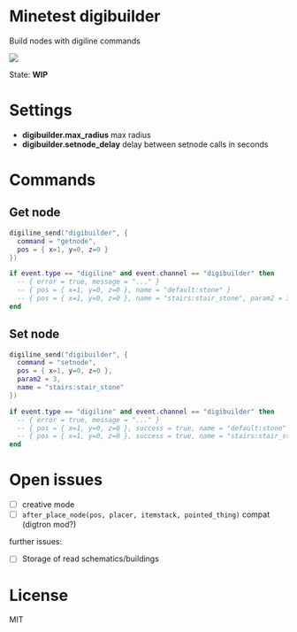 Minetest digibuilder
======

Build nodes with digiline commands

![](https://github.com/BuckarooBanzay/digibuilder/workflows/luacheck/badge.svg)

State: **WIP**

# Settings

* **digibuilder.max_radius** max radius
* **digibuilder.setnode_delay** delay between setnode calls in seconds

# Commands

## Get node

```lua
digiline_send("digibuilder", {
  command = "getnode",
  pos = { x=1, y=0, z=0 }
})

if event.type == "digiline" and event.channel == "digibuilder" then
  -- { error = true, message = "..." }
  -- { pos = { x=1, y=0, z=0 }, name = "default:stone" }
  -- { pos = { x=1, y=0, z=0 }, name = "stairs:stair_stone", param2 = 3 }
end
```

## Set node

```lua
digiline_send("digibuilder", {
  command = "setnode",
  pos = { x=1, y=0, z=0 },
  param2 = 3,
  name = "stairs:stair_stone"
})

if event.type == "digiline" and event.channel == "digibuilder" then
  -- { error = true, message = "..." }
  -- { pos = { x=1, y=0, z=0 }, success = true, name = "default:stone" }
  -- { pos = { x=1, y=0, z=0 }, success = true, name = "stairs:stair_stone", param2 = 3 }
end
```

# Open issues

* [ ] creative mode
* [ ] `after_place_node(pos, placer, itemstack, pointed_thing)` compat (digtron mod?)

further issues:
* [ ] Storage of read schematics/buildings


# License

MIT
